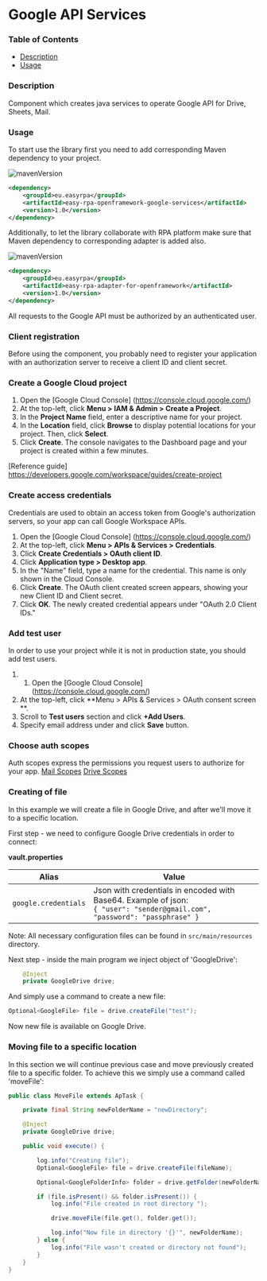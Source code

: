 # Google API Services

### Table of Contents
* [Description](#description)
* [Usage](#usage)

### Description

Component which creates java services to operate Google API for Drive, Sheets, Mail.

### Usage

To start use the library first you need to add corresponding Maven dependency to your project.

![mavenVersion](https://img.shields.io/maven-central/v/eu.easyrpa/easy-rpa-openframework-google-drive)
```xml
<dependency>
    <groupId>eu.easyrpa</groupId>
    <artifactId>easy-rpa-openframework-google-services</artifactId>
    <version>1.0</version>
</dependency>
```

Additionally, to let the library collaborate with RPA platform make sure that Maven dependency to corresponding adapter 
is added also. 

![mavenVersion](https://img.shields.io/maven-central/v/eu.easyrpa/easy-rpa-adapter-for-openframework)
```xml
<dependency>
    <groupId>eu.easyrpa</groupId>
    <artifactId>easy-rpa-adapter-for-openframework</artifactId>
    <version>1.0</version>
</dependency>
```

All requests to the Google API must be authorized by an authenticated user.

### Client registration

Before using the component, you probably need to register your application with an authorization server to receive a client ID and client secret.

### Create a Google Cloud project
1. Open the [Google Cloud Console] (https://console.cloud.google.com/)
2. At the top-left, click **Menu > IAM & Admin > Create a Project**.
3. In the **Project Name** field, enter a descriptive name for your project.
4. In the **Location** field, click **Browse** to display potential locations for your project. Then, click **Select**.
5. Click **Create**. The console navigates to the Dashboard page and your project is created within a few minutes.

[Reference guide] https://developers.google.com/workspace/guides/create-project

### Create access credentials
Credentials are used to obtain an access token from Google's authorization servers, so your app can call Google Workspace APIs.
1. Open the [Google Cloud Console] (https://console.cloud.google.com/)
2. At the top-left, click **Menu > APIs & Services > Credentials**.
3. Click **Create Credentials > OAuth client ID**.
4. Click **Application type > Desktop app**.
5. In the "Name" field, type a name for the credential. This name is only shown in the Cloud Console.
6. Click **Create**. The OAuth client created screen appears, showing your new Client ID and Client secret.
7. Click **OK**. The newly created credential appears under "OAuth 2.0 Client IDs."

### Add test user
In order to use your project while it is not in production state, you should add test users.
1. 1. Open the [Google Cloud Console] (https://console.cloud.google.com/)
2. At the top-left, click **Menu > APIs & Services > OAuth consent screen **.
3. Scroll to **Test users** section and click **+Add Users**.
4. Specify email address under and click **Save** button.

### Choose auth scopes
Auth scopes express the permissions you request users to authorize for your app.
[Mail Scopes](https://developers.google.com/gmail/api/auth/scopes)
[Drive Scopes](https://developers.google.com/resources/api-libraries/documentation/drive/v2/java/latest/com/google/api/services/drive/DriveScopes.html)

### Creating of file

In this example we will create a file in Google Drive, and after we'll move it to a specific location.

First step - we need to configure Google Drive credentials in order to connect:

**vault.properties**

| Alias     | Value         |
| ------------- |---------------|
| `google.credentials` | Json with credentials in encoded with Base64. Example of json:<br>`{ "user": "sender@gmail.com", "password": "passphrase" }` |

Note: All necessary configuration files can be found in `src/main/resources` directory.

Next step - inside the main program we inject object of 'GoogleDrive':

```java
    @Inject
    private GoogleDrive drive;
```

And simply use a command to create a new file:

```java
Optional<GoogleFile> file = drive.createFile("test");
```

Now new file is available on Google Drive.

### Moving file to a specific location

In this section we will continue previous case and move previously created file to a specific folder.
To achieve this we simply use a command called 'moveFile':

```java
public class MoveFile extends ApTask {

    private final String newFolderName = "newDirectory";

    @Inject
    private GoogleDrive drive;

    public void execute() {

        log.info("Creating file");
        Optional<GoogleFile> file = drive.createFile(fileName);

        Optional<GoogleFolderInfo> folder = drive.getFolder(newFolderName);

        if (file.isPresent() && folder.isPresent()) {
            log.info("File created in root directory ");

            drive.moveFile(file.get(), folder.get());

            log.info("Now file in directory '{}'", newFolderName);
        } else {
            log.info("File wasn't created or directory not found");
        }
    }
}
```
